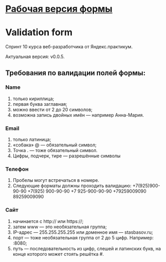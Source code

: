 # [Рабочая версия формы](https://mariolsun.github.io/validation/)
# Validation form
Спринт 10 курса веб-разработчика от Яндекс.практикум.

Актуальная версия: v0.0.5.


## Требования по валидации полей формы: 
### Name
1. только кириллица;
2. первая буква заглавная;
3. можно ввести от 2 до 20 символов;
4. возможна запись двойных имён — например Анна-Мария.
### Email
1. только латиница;
2. «собака» @ — обязательный символ;
3. Точка . — тоже обязательный символ.
4. Цифры, подчерк, тире — разрешённые символы
### Телефон
  1. Пробелы могут встречаться в номере.
  2. Следующие форматы должны проходить валидацию:
    +7(925)900-90-90
    +7(925) 900-90-90
    +7 925-900-90-90
    +79259009090
    89259009090
### Сайт
1. начинается с http:// или https://;
2. затем www — это необязательная группа;
3. IP-адрес — 255.255.255.255 или доменное имя — stasbasov.ru;
4. порт — тоже необязательная группа от 2 до 5 цифр. Например: :8080;
5. путь — последовательность из цифр, слешей и латинских букв, на конце которого может стоять решётка #.
